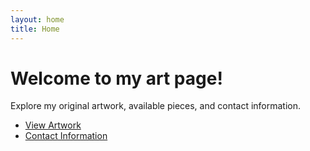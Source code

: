 ```yaml
---
layout: home
title: Home
---
```


# Welcome to my art page!

Explore my original artwork, available pieces, and contact information.  
- [View Artwork](./artworks.md)
- [Contact Information](./contact.md)
